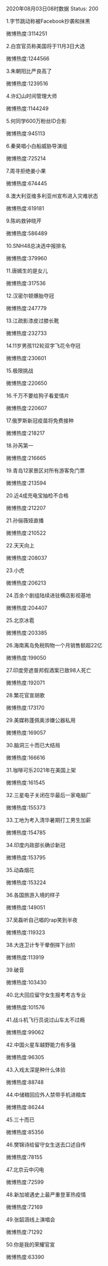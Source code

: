 2020年08月03日08时数据
Status: 200

1.字节跳动称被Facebook抄袭和抹黑

微博热度:3114251

2.白宫官员称美国将于11月3日大选

微博热度:1244566

3.朱朝阳比严良高了

微博热度:1239516

4.许幻山时间管理大师

微博热度:1144249

5.何同学600万粉丝ID合影

微博热度:945113

6.秦昊唱小白船威胁导演组

微博热度:725214

7.周寻拒绝姜小果

微博热度:674445

8.澳大利亚维多利亚州宣布进入灾难状态

微博热度:619181

9.陈屿救钟晓芹

微博热度:586489

10.SNH48总决选中报排名

微博热度:379960

11.唐嫣生的是女儿

微博热度:317536

12.汉密尔顿爆胎夺冠

微博热度:247779

13.江疏影漆皮过膝长靴

微博热度:232733

14.11岁男孩112轮双字飞花令夺冠

微博热度:230601

15.极限挑战

微博热度:220650

16.千万不要给狗子看爱情片

微博热度:220607

17.俄罗斯新冠疫苗将免费接种

微博热度:218217

18.孙芮第一

微博热度:216665

19.青岛12家景区对所有游客免门票

微博热度:213594

20.近4成充电宝抽检不合格

微博热度:212207

21.孙俪薇娅直播

微博热度:210522

22.天天向上

微博热度:208037

23.小虎

微博热度:206213

24.百余个剧组陆续进驻横店影视基地

微博热度:204407

25.北京冰雹

微博热度:203385

26.海南离岛免税购物一个月销售额超22亿

微博热度:199050

27.印度旁遮普邦假酒案已致98人死亡

微博热度:192071

28.繁花官宣胡歌

微博热度:173170

29.美媒称蓬佩奥涉嫌公器私用

微博热度:169057

30.脑洞三十而已大结局

微博热度:166616

31.咖啡可乐2021年在美国上架

微博热度:161545

32.三星电子关闭在华最后一家电脑厂

微博热度:155373

33.工地为考入清华暑期打工男生加薪

微博热度:154785

34.印度内政部长确诊新冠

微博热度:153795

35.动森烟花

微博热度:153224

36.各国旅游入境的样子

微博热度:149051

37.吴磊听自己唱的rap笑到半夜

微博热度:119323

38.大连卫计专干晕倒摔下台阶

微博热度:113919

39.破音

微博热度:103430

40.北大回应留守女生报考考古专业

微博热度:101576

41.战斗机飞行员说过山车太不过瘾

微博热度:99062

42.中国火星车越野能力有多强

微博热度:96305

43.入戏太深是种什么体验

微博热度:88748

44.中储粮回应外人禁带手机进粮库

微博热度:86244

45.三十而已

微博热度:85356

46.樊锦诗给留守女生送去口述自传

微博热度:78155

47.北京云中闪电

微博热度:72599

48.新加坡遇史上最严重登革热疫情

微博热度:72169

49.张韶涵线上演唱会

微博热度:71292

50.你是我的荣耀官宣

微博热度:63390

